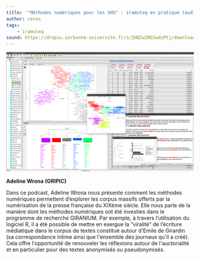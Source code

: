 ```yaml
---
title: '"Méthodes numériques pour les SHS" : iramuteq en pratique (audio)'
author: ceres
tags: 
    - iramuteq
sound: https://dropsu.sorbonne-universite.fr/s/ZHQCwZNSSwdzPtj/download/Podcast_2_Iramuteq_AdelineWrona.mp3
---
```


![Iramuteq](iramuteq.png)

**Adeline Wrona** **(GRIPIC)**

Dans ce podcast, Adeline Wrona nous présente comment les méthodes numériques permettent d’explorer les corpus massifs offerts par la numérisation de la presse française du XIXème siècle. Elle nous parle de la manière dont les méthodes numériques ont été investies dans le programme de recherche GIRANIUM. Par exemple, à travers l’utilisation du logiciel R, il a été possible de mettre en exergue la “viralité” de l’écriture médiatique dans le corpus de textes constitué autour d'Emile de Girardin (sa correspondance intime ainsi que l'ensemble des journaux qu'il a créé). Cela offre l'opportunité de renouveler les réflexions autour de l'auctorialité et en particulier pour des textes anonymisés ou pseudonymisés.